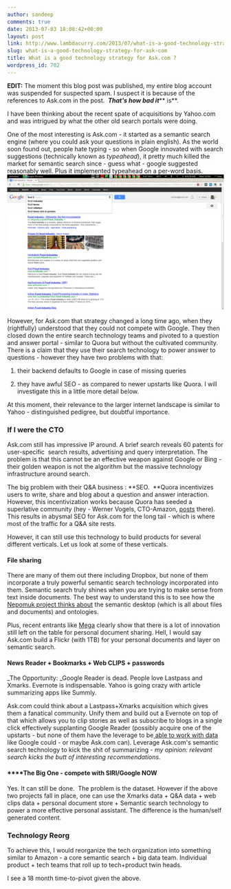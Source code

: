 ```yaml
---
author: sandeep
comments: true
date: 2013-07-03 18:08:42+00:00
layout: post
link: http://www.lambdacurry.com/2013/07/what-is-a-good-technology-strategy-for-ask-com/
slug: what-is-a-good-technology-strategy-for-ask-com
title: What is a good technology strategy for Ask.com ?
wordpress_id: 702
---
```


**EDIT:** The moment this blog post was published, my entire blog account was suspended for suspected spam. I suspect it is because of the references to Ask.com in the post.  _**That's how bad it**_** is**.

I have been thinking about the recent spate of acquisitions by Yahoo.com and was intrigued by what the other old search portals were doing.

One of the most interesting is Ask.com - it started as a semantic search engine (where you could ask your questions in plain english). As the world soon found out, people hate typing - so when Google innovated with search suggestions (technically known as _typeahead_), it pretty much killed the market for semantic search since - guess what - google suggested reasonably well. Plus it implemented typeahead on a per-word basis.[![Suggestion for just the word "industry"](/wp-content/uploads/2013/07/screenshot-from-2013-07-03-225005.png?w=300)](/wp-content/uploads/2013/07/screenshot-from-2013-07-03-225005.png)

However, for Ask.com that strategy changed a long time ago, when they (rightfully) understood that they could not compete with Google. They then closed down the entire search technology teams and pivoted to a question and answer portal - similar to Quora but without the cultivated community. There is a claim that they use their search technology to power answer to questions - however they have two problems with that:



	
  1. their backend defaults to Google in case of missing queries

	
  2. they have awful SEO - as compared to newer upstarts like Quora. I will investigate this in a little more detail below.


At this moment, their relevance to the larger internet landscape is similar to Yahoo - distinguished pedigree, but doubtful importance.


### If I were the CTO


Ask.com still has impressive IP around. A brief search reveals 60 patents for user-specific  search results, advertising and query interpretation. The problem is that this cannot be an effective weapon against Google or Bing - their golden weapon is not the algorithm but the massive technology infrastructure around search.

The big problem with their Q&A business : **SEO.  **Quora incentivizes users to write, share and blog about a question and answer interaction. However, this incentivization works because Quora has seeded a superlative community (hey - Werner Vogels, CTO-Amazon, [posts](http://www.quora.com/Amazon/How-and-why-did-Amazon-get-into-the-cloud-computing-business) there). This results in abysmal SEO for Ask.com for the long tail - which is where most of the traffic for a Q&A site rests.

However, it can still use this technology to build products for several different verticals. Let us look at some of these verticals.


#### File sharing


There are many of them out there including Dropbox, but none of them incorporate a truly powerful semantic search technology incorporated into them. Semantic search truly shines when you are trying to make sense from text inside documents. The best way to understand this is to see how the [Nepomuk project thinks about](http://userbase.kde.org/Nepomuk) the semantic desktop (which is all about files and documents) and ontologies.

Plus, recent entrants like [Mega](https://mega.co.nz/) clearly show that there is a lot of innovation still left on the table for personal document sharing. Hell, I would say Ask.com build a Flickr (with 1TB) for your personal documents and layer on semantic search.


#### News Reader + Bookmarks + Web CLIPS + passwords


_The Opportunity: _Google Reader is dead. People love Lastpass and Xmarks. Evernote is indispensable. Yahoo is going crazy with article summarizing apps like Summly.

Ask.com could think about a Lastpass+Xmarks acquisition which gives them a fanatical community. Unify them and build out a Evernote on top of that which allows you to clip stories as well as subscribe to blogs in a single click effectively supplanting Google Reader (possibly acquire one of the upstarts - but none of them have the leverage to be[ able to work with data](http://techcrunch.com/2013/06/24/there-is-no-google-reader-replacement-only-alternatives/) like Google could - or maybe Ask.com can). Leverage Ask.com's semantic search technology to kick the shit of summarizing - _my opinion: relevant search kicks the butt of interesting recommendations._


#### ****The Big One - compete with SIRI/Google NOW


Yes. It can still be done.  The problem is the dataset. However if the above two projects fall in place, one can use the Xmarks data + Q&A data + web clips data + personal document store + Semantic search technology to power a more effective personal assistant. The difference is the human/self generated content.


### Technology Reorg


To achieve this, I would reorganize the tech organization into something similar to Amazon - a core semantic search + big data team. Individual product + tech teams that roll up to tech+product twin heads.

I see a 18 month time-to-pivot given the above.
